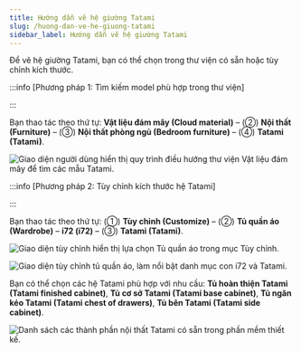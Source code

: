 ```yaml
---
title: Hướng dẫn vẽ hệ giường Tatami
slug: /huong-dan-ve-he-giuong-tatami
sidebar_label: Hướng dẫn vẽ hệ giường Tatami
---
```


Để vẽ hệ giường Tatami, bạn có thể chọn trong thư viện có sẵn hoặc tùy chỉnh kích thước.

:::info [Phương pháp 1: Tìm kiếm model phù hợp trong thư viện]

:::

Bạn thao tác theo thứ tự: **Vật liệu đám mây (Cloud material)** – (②) **Nội thất (Furniture)** – (③) **Nội thất phòng ngủ (Bedroom furniture)** – (④) **Tatami (Tatami)**.

![Giao diện người dùng hiển thị quy trình điều hướng thư viện Vật liệu đám mây để tìm các mẫu Tatami.](https://storage.googleapis.com/jegavn_kb/image_jegavn/302.1.jpg)

:::info [Phương pháp 2: Tùy chỉnh kích thước hệ Tatami]

:::

Bạn thao tác theo thứ tự: (①) **Tùy chỉnh (Customize)** – (②) **Tủ quần áo (Wardrobe)** – **i72 (i72)** – (③) **Tatami (Tatami)**.

![Giao diện tùy chỉnh hiển thị lựa chọn Tủ quần áo trong mục Tùy chỉnh.](https://storage.googleapis.com/jegavn_kb/image_jegavn/302.2.jpg)

![Giao diện tùy chỉnh tủ quần áo, làm nổi bật danh mục con i72 và Tatami.](https://storage.googleapis.com/jegavn_kb/image_jegavn/302.3.jpg)

Bạn có thể chọn các hệ Tatami phù hợp với nhu cầu: **Tủ hoàn thiện Tatami (Tatami finished cabinet)**, **Tủ cơ sở Tatami (Tatami base cabinet)**, **Tủ ngăn kéo Tatami (Tatami chest of drawers)**, **Tủ bên Tatami (Tatami side cabinet)**.

![Danh sách các thành phần nội thất Tatami có sẵn trong phần mềm thiết kế.](https://storage.googleapis.com/jegavn_kb/image_jegavn/302.4.jpg)